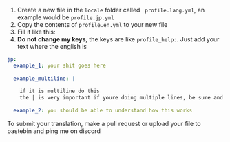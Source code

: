 
1) Create a new file in the `locale` folder called ` profile.lang.yml`, an example would be `profile.jp.yml`
2) Copy the contents of `profile.en.yml` to your new file
3) Fill it like this:
3) **Do not change my keys**, the keys are like `profile_help:`. Just add your text where the english is

```yaml
jp:
  example_1: your shit goes here
  
  example_multiline: |
  
    if it is multiline do this
    the | is very important if youre doing multiple lines, be sure and match my tabs
    
  example_2: you should be able to understand how this works
```


To submit your translation, make a pull request or upload your file to pastebin and ping me on discord
